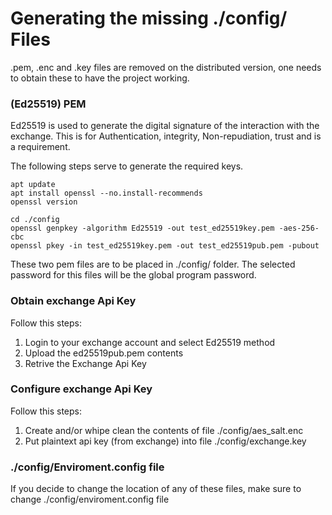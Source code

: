 
# Generating the missing ./config/ Files
.pem, .enc and .key files are removed on the distributed version, one needs to obtain these to have the project working.

### (Ed25519) PEM
Ed25519 is used to generate the digital signature of the interaction with the exchange. 
    This is for Authentication, integrity, Non-repudiation, trust and is a requirement.

The following steps serve to generate the required keys. 

```
apt update
apt install openssl --no.install-recommends
openssl version
```
```
cd ./config
openssl genpkey -algorithm Ed25519 -out test_ed25519key.pem -aes-256-cbc
openssl pkey -in test_ed25519key.pem -out test_ed25519pub.pem -pubout
```

These two pem files are to be placed in ./config/ folder.
The selected password for this files will be the global program password. 

### Obtain exchange Api Key
Follow this steps:
1. Login to your exchange account and select Ed25519 method
2. Upload the ed25519pub.pem contents 
3. Retrive the Exchange Api Key

### Configure exchange Api Key
Follow this steps:
1. Create and/or whipe clean the contents of file ./config/aes_salt.enc
2. Put plaintext api key (from exchange) into file ./config/exchange.key


### ./config/Enviroment.config file
If you decide to change the location of any of these files, make sure to change ./config/enviroment.config file
